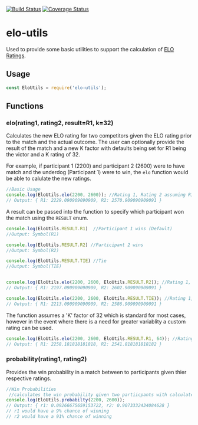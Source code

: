 [![Build Status](https://travis-ci.org/mpomerant/elo.svg?branch=master)](https://travis-ci.org/mpomerant/elo)  [![Coverage Status](https://coveralls.io/repos/github/mpomerant/elo/badge.svg?branch=master)](https://coveralls.io/github/mpomerant/elo?branch=master)

# elo-utils
Used to provide some basic utilities to support the calculation of [ELO Ratings](https://en.wikipedia.org/wiki/Elo_rating_system).

## Usage

```javascript
const EloUtils = require('elo-utils');
```

## Functions
### elo(rating1, rating2, result=R1, k=32)
Calculates the new ELO rating for two competitors given the ELO rating prior to the match
and the actual outcome.  The user can optionally provide the result of the match and a new
K factor with defaults being set for R1 being the victor and a K rating of 32.

For example, if participant 1 (2200) and participant 2 (2600) were to have match and
the underdog (Participant 1) were to win, the `elo` function would be able to calulate the
new ratings.

```javascript
//Basic Usage
console.log(EloUtils.elo(2200, 2600)); //Rating 1, Rating 2 assuming R1 is the winner
// Output: { R1: 2229.090909090909, R2: 2570.909090909091 }
```

A result can be passed into the function to specify which participant won the match using
the `RESULT` enum.

```javascript
console.log(EloUtils.RESULT.R1)  //Participant 1 wins (Default)
//Output: Symbol(R1)

console.log(EloUtils.RESULT.R2) //Participant 2 wins
//Output: Symbol(R2)

console.log(EloUtils.RESULT.TIE) //Tie
//Output: Symbol(TIE)


console.log(EloUtils.elo(2200, 2600, EloUtils.RESULT.R2)); //Rating 1, Rating 2 assuming R2 is the winner
// Output: { R1: 2197.090909090909, R2: 2602.909090909091 }

console.log(EloUtils.elo(2200, 2600, EloUtils.RESULT.TIE)); //Rating 1, Rating 2 assuming a tie
// Output: { R1: 2213.090909090909, R2: 2586.909090909091 }
```

The function assumes a 'K' factor of 32 which is standard for most cases, however in the
event where there is a need for greater variablity a custom rating can be used.

```javascript
console.log(EloUtils.elo(2200, 2600, EloUtils.RESULT.R1, 64)); //Rating 1, Rating 2 assuming R2 is the winner
// Output: { R1: 2258.181818181818, R2: 2541.818181818182 }

```

### probability(rating1, rating2)
Provides the win probability in a match between to participants given thier respective
ratings.

```javascript
//Win Probabilities
 //calculates the win probability given two partiicpants with calculated ELO ratings
console.log(EloUtils.probabilty(2200, 2600));
// Output: { r1: 0.09266675659153722, r2: 0.9073332434084628 }
// r1 would have a 9% chance of winning
// r2 would have a 91% chance of winning
```

